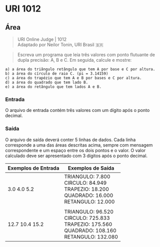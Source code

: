 # URI 1012

## Área

>URI Online Judge | 1012  
>Adaptado por Neilor Tonin, URI Brasil :brazil:

>Escreva um programa que leia três valores com ponto flutuante de dupla precisão: A, B e C. Em seguida, calcule e mostre:  

```"
a) a área do triângulo retângulo que tem A por base e C por altura.  
b) a área do círculo de raio C. (pi = 3.14159)  
c) a área do trapézio que tem A e B por bases e C por altura.  
d) a área do quadrado que tem lado B.  
e) a área do retângulo que tem lados A e B.  
```

### Entrada

 O arquivo de entrada contém três valores com um dígito após o ponto decimal.  

### Saída

O arquivo de saída deverá conter 5 linhas de dados. Cada linha corresponde a uma das áreas descritas acima, sempre com mensagem correspondente e um espaço entre os dois pontos e o valor. O valor calculado deve ser apresentado com 3 dígitos após o ponto decimal.  

| Exemplos de Entrada | Exemplos de Saída                                                                                     |
| ------------------- | ----------------------------------------------------------------------------------------------------- |
| 3.0 4.0 5.2         | TRIANGULO: 7.800<br>CIRCULO: 84.949<br>TRAPEZIO: 18.200<br>QUADRADO: 16.000<br>RETANGULO: 12.000      |
|                     |                                                                                                       |
| 12.7 10.4 15.2      | TRIANGULO: 96.520<br>CIRCULO: 725.833<br>TRAPEZIO: 175.560<br>QUADRADO: 108.160<br>RETANGULO: 132.080 |
